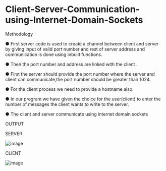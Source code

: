 # Client-Server-Communication-using-Internet-Domain-Sockets

Methodology

● First server code is used to create a channel between client and server by giving input of
valid port number and rest of server address and communication is done using inbuilt
functions.

● Then the port number and address are linked with the client .

● First the server should provide the port number where the server and client can
communicate,the port number should be greater than 1024.

● For the client process we need to provide a hostname also.

● In our program we have given the choice for the user(client) to enter the number of
messages the client wants to write to the server.

● The client and server communicate using internet domain sockets

OUTPUT

SERVER

![image](https://user-images.githubusercontent.com/69521280/138927207-d70c5b20-a9ee-475b-83b9-13c5cf30feb8.png)

CLIENT

![image](https://user-images.githubusercontent.com/69521280/138927310-3be1e7c0-48de-4e92-8170-75c1ea497558.png)
